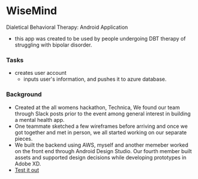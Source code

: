 # WiseMind

Dialetical Behavioral Therapy: Android Application 
* this app was created to be used by people undergoing DBT therapy of struggling with bipolar disorder.

### Tasks
* creates user account
  * inputs user's information, and pushes it to azure database. 

### Background
* Created at the all womens hackathon, Technica, We found our team through Slack posts prior to the event among general interest in building a mental health app. 
 * One teammate sketched a few wireframes before arriving and once we got together and met in person, we all started working on our separate pieces. 
 * We built the backend using AWS, myself and another memeber worked on the front end through Android Design Studio. Our fourth member built assets and supported design decisions while developing prototypes in Adobe XD.
* [Test it out](https://appetize.io/app/dh6mncjbj0p750vzpjc0ahhj6w?device=nexus5&scale=75&orientation=portrait&osVersion=9.0)
